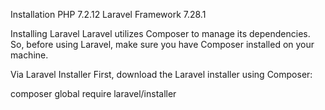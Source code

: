 Installation
PHP 7.2.12 
Laravel Framework 7.28.1 

Installing Laravel
Laravel utilizes Composer to manage its dependencies. So, before using Laravel, make sure you have Composer installed on your machine.

Via Laravel Installer
First, download the Laravel installer using Composer:

composer global require laravel/installer


